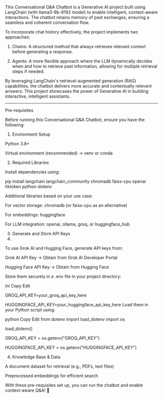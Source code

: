 
This Conversational Q&A Chatbot is a Generative AI project built using LangChain (with llama3-8b-8192 model) to enable intelligent, context-aware interactions. The chatbot retains memory of past exchanges, ensuring a seamless and coherent conversation flow.



To incorporate chat history effectively, the project implements two approaches:

1. Chains: A structured method that always retrieves relevant context before generating a response.

2. Agents: A more flexible approach where the LLM dynamically decides when and how to retrieve past information, allowing for multiple retrieval steps if needed.



By leveraging LangChain's retrieval-augmented generation (RAG) capabilities, the chatbot delivers more accurate and contextually relevant answers. This project showcases the power of Generative AI in building interactive, intelligent assistants.

---------------------------------------------------------------------------------------------

Pre-requisites

Before running this Conversational Q&A Chatbot, ensure you have the following:

1. Environment Setup
   
Python 3.8+

Virtual environment (recommended) → venv or conda


2. Required Libraries
   
Install dependencies using:


pip install langchain langchain_community chromadb faiss-cpu openai tiktoken python-dotenv

Additional libraries based on your use case:

For vector storage: chromadb (or faiss-cpu as an alternative)

For embeddings: huggingface


For LLM integration: openai, ollama, groq, or huggingface_hub


3. Generate and Store API Keys
4. 
To use Grok AI and Hugging Face, generate API keys from:


Grok AI API Key → Obtain from Grok AI Developer Portal


Hugging Face API Key → Obtain from Hugging Face


Store them securely in a .env file in your project directory:


ini
Copy
Edit

GROQ_API_KEY=your_groq_api_key_here

HUGGINGFACE_API_KEY=your_huggingface_api_key_here
Load them in your Python script using:


python
Copy
Edit
from dotenv import load_dotenv
import os

load_dotenv()


GROQ_API_KEY = os.getenv("GROQ_API_KEY")

HUGGINGFACE_API_KEY = os.getenv("HUGGINGFACE_API_KEY")

4. Knowledge Base & Data
   
A document dataset for retrieval (e.g., PDFs, text files)


Preprocessed embeddings for efficient search


With these pre-requisites set up, you can run the chatbot and enable context-aware Q&A! 🚀
